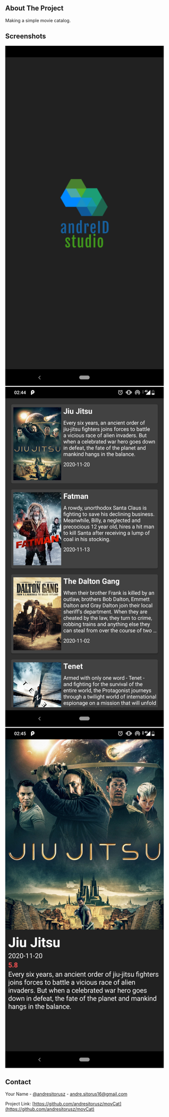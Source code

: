 <!-- ABOUT THE PROJECT -->
## About The Project
Making a simple movie catalog.

## Screenshots
<p align="left">
  <a href="https://github.com/andresitorusz/movCat">
    <img src="screenshots/splashscreen.png" alt="Splashscreen" width="1920" height="1080">
  </a>
  <a href="https://github.com/andresitorusz/movCat">
    <img src="screenshots/main.png" alt="Splashscreen" width="1920" height="1080">
  </a>
  <a href="https://github.com/andresitorusz/movCat">
    <img src="screenshots/details.png" alt="Splashscreen" width="1920" height="1080">
  </a>
</p>


<!-- CONTACT -->
## Contact

Your Name - [@andresitorusz](https://twitter.com/andresitorus) - andre.sitorus16@gmail.com

Project Link: [https://github.com/andresitorusz/movCat](https://github.com/andresitorusz/movCat)
